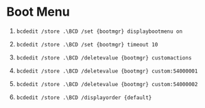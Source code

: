 # Boot Menu

1. `bcdedit /store .\BCD /set {bootmgr} displaybootmenu on`

2. `bcdedit /store .\BCD /set {bootmgr} timeout 10`

3. `bcdedit /store .\BCD /deletevalue {bootmgr} customactions`

4. `bcdedit /store .\BCD /deletevalue {bootmgr} custom:54000001`

5. `bcdedit /store .\BCD /deletevalue {bootmgr} custom:54000002`

6. `bcdedit /store .\BCD /displayorder {default}`
